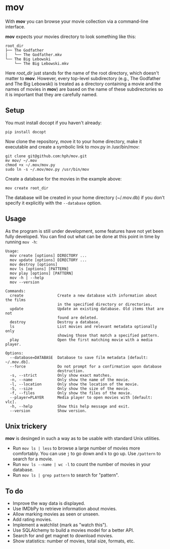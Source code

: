 mov
===

With **mov** you can browse your movie collection via a command-line interface.

**mov** expects your movies directory to look something like this:

    root_dir
    ├── The Godfather
    |   └── The Godfather.mkv
    └── The Big Lebowski
        └── The Big Lebowski.mkv

Here *root_dir* just stands for the name of the root directory, which doesn't
matter to **mov**. However, every top-level subdirectory (e.g., The Godfather
and The Big Lebowski) is treated as a directory containing a movie and the
names of movies in **mov**) are based on the name of these subdirectories so
it is important that they are carefully named.

## Setup

You must install docopt if you haven't already:

    pip install docopt

Now clone the repository, move it to your home directory, make it executable
and create a symbolic link to mov.py in /usr/bin/mov:

    git clone git@github.com:hph/mov.git
    mv mov/ ~/.mov
    chmod +x ~/.mov/mov.py
    sudo ln -s ~/.mov/mov.py /usr/bin/mov

Create a database for the movies in the example above:

    mov create root_dir

The database will be created in your home directory (~/.mov.db) if you don't
specify it explicitly with the `--database` option.

## Usage

As the program is still under development, some features have not yet been
fully developed. You can find out what can be done at this point in time by
running `mov -h`:

    Usage:
      mov create [options] DIRECTORY ...
      mov update [options] DIRECTORY ...
      mov destroy [options]
      mov ls [options] [PATTERN]
      mov play [options] [PATTERN]
      mov -h | --help
      mov --version

    Commands:
      create               Create a new database with information about the films
                           in the specified directory or directories.
      update               Update an existing database. Old items that are not
                           found are deleted.
      destroy              Destroy a database.
      ls                   List movies and relevant metadata optionally only
                           showing those that match a specified pattern.
      play                 Open the first matching movie with a media player.

    Options:
      --database=DATABASE  Database to save film metadata [default: ~/.mov.db].
      --force              Do not prompt for a confirmation upon database
                           destruction.
      -s, --strict         Only show exact matches.
      -n, --name           Only show the name of the movie.
      -l, --location       Only show the location of the movie.
      -S, --size           Only show the size of the movie.
      -f, --files          Only show the files of the movie.
      --player=PLAYER      Media player to open movies with [default: vlc].
      -h, --help           Show this help message and exit.
      --version            Show version.

## Unix trickery

**mov** is desinged in such a way as to be usable with standard Unix utilities.

* Run `mov ls | less` to browse a large number of movies more comfortably. You
  can use `j` to go down and `k` to go up. Use `/pattern` to search for a
  movie.
* Run `mov ls --name | wc -l` to count the number of movies in your database.
* Run `mov ls | grep pattern` to search for "pattern".

## To do

* Improve the way data is displayed.
* Use IMDbPy to retrieve information about movies.
* Allow marking movies as seen or unseen.
* Add rating movies.
* Implement a watchlist (mark as "watch this").
* Use SQLAlchemy to build a movies model for a better API.
* Search for and get magnet to download movies.
* Show statistics: number of movies, total size, formats, etc.
